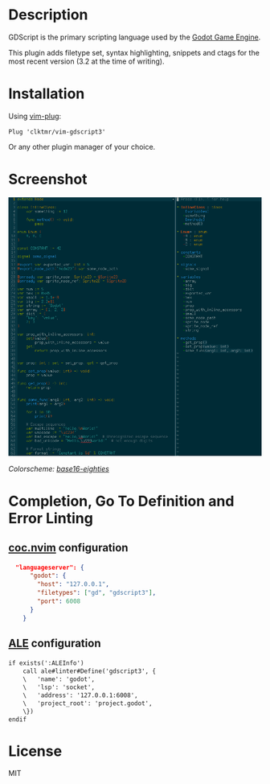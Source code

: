 # Description
GDScript is the primary scripting language used by the [Godot Game Engine](https://godotengine.org/).

This plugin adds filetype set, syntax highlighting, snippets and ctags for the most recent version (3.2 at the time of writing).

# Installation
Using [vim-plug](https://github.com/junegunn/vim-plug):

    Plug 'clktmr/vim-gdscript3'
    
Or any other plugin manager of your choice.

# Screenshot
![Screenshot](screenshot.png)

*Colorscheme: [base16-eighties](https://github.com/chriskempson/base16-vim)*

# Completion, Go To Definition and Error Linting

## [coc.nvim](https://github.com/neoclide/coc.nvim)  configuration
```json
  "languageserver": {
      "godot": {
        "host": "127.0.0.1",
        "filetypes": ["gd", "gdscript3"],
        "port": 6008
      }
    }
```
## [ALE](https://github.com/dense-analysis/ale) configuration
```vimscript
if exists(':ALEInfo')
	call ale#linter#Define('gdscript3', {
	\   'name': 'godot',
	\   'lsp': 'socket',
	\   'address': '127.0.0.1:6008',
	\   'project_root': 'project.godot',
	\})
endif
```
# License
MIT
